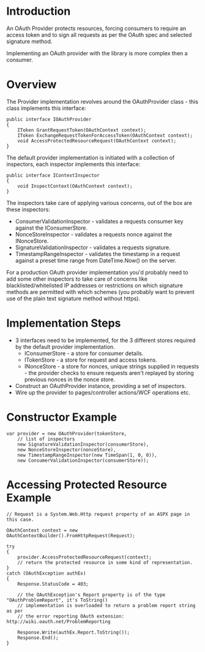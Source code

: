 # Introduction #

An OAuth Provider protects resources, forcing consumers to require an access token and to sign all requests as per the OAuth spec and selected signature method.

Implementing an OAuth provider with the library is more complex then a consumer.

# Overview #

The Provider implementation revolves around the OAuthProvider class - this class implements this interface:

```
public interface IOAuthProvider
{
    IToken GrantRequestToken(OAuthContext context);
    IToken ExchangeRequestTokenForAccessToken(OAuthContext context);
    void AccessProtectedResourceRequest(OAuthContext context);
}
```

The default provider implementation is initiated with a collection of inspectors, each inspector implements this interface:

```
public interface IContextInspector
{
    void InspectContext(OAuthContext context);
}
```

The inspectors take care of applying various concerns, out of the box are these inspectors:

  * ConsumerValidationInspector - validates a requests consumer key against the IConsumerStore.
  * NonceStoreInspector - validates a requests nonce against the INonceStore.
  * SignatureValidationInspector - validates a requests signature.
  * TimestampRangeInspector - validates the timestamp in a request against a preset time range from DateTime.Now() on the server.

For a production OAuth provider implementation you'd probably need to add some other inspectors to take care of concerns like blacklisted/whitelisted IP addresses or restrictions on which signature methods are permitted with which schemes (you probably want to prevent use of the plain text signature method without https).

# Implementation Steps #

  * 3 interfaces need to be implemented, for the 3 different stores required by the default provider implementation.
    * IConsumerStore - a store for consumer details.
    * ITokenStore - a store for request and access tokens.
    * INonceStore - a store for nonces, unique strings supplied in requests - the provider checks to ensure requests aren't replayed by storing previous nonces in the nonce store.
  * Construct an OAuthProvider instance, providing a set of inspectors.
  * Wire up the provider to pages/controller actions/WCF operations etc.

# Constructor Example #

```
var provider = new OAuthProvider(tokenStore,
    // list of inspectors
    new SignatureValidationInspector(consumerStore),
    new NonceStoreInspector(nonceStore),
    new TimestampRangeInspector(new TimeSpan(1, 0, 0)),
    new ConsumerValidationInspector(consumerStore)); 
```

# Accessing Protected Resource Example #

```
// Request is a System.Web.Http request property of an ASPX page in this case.

OAuthContext context = new OAuthContextBuilder().FromHttpRequest(Request);

try
{
    provider.AccessProtectedResourceRequest(context);
    // return the protected resource in some kind of representation.
}
catch (OAuthException authEx)
{
    Response.StatusCode = 403;

    // the OAuthException's Report property is of the type "OAuthProblemReport", it's ToString()
    // implementation is overloaded to return a problem report string as per
    // the error reporting OAuth extension: http://wiki.oauth.net/ProblemReporting

    Response.Write(authEx.Report.ToString());
    Response.End();
}
```
